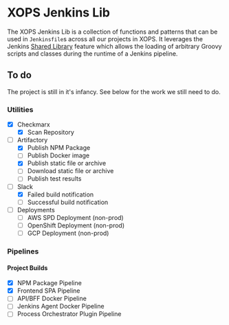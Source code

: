 # XOPS Jenkins Lib

The XOPS Jenkins Lib is a collection of functions and patterns that can be used
in `Jenkinsfile`s across all our projects in XOPS. It leverages the Jenkins
[Shared Library][jenkins-shared-lib] feature which allows the loading of
arbitrary Groovy scripts and classes during the runtime of a Jenkins pipeline.

[jenkins-shared-lib]: https://www.jenkins.io/doc/book/pipeline/shared-libraries/

## To do

The project is still in it's infancy. See below for the work we still need to
do.

### Utilities

- [x] Checkmarx
  - [x] Scan Repository
- [ ] Artifactory
  - [x] Publish NPM Package
  - [ ] Publish Docker image
  - [x] Publish static file or archive
  - [ ] Download static file or archive
  - [ ] Publish test results
- [ ] Slack
  - [x] Failed build notification
  - [ ] Successful build notification
- [ ] Deployments
  - [ ] AWS SPD Deployment (non-prod)
  - [ ] OpenShift Deployment (non-prod)
  - [ ] GCP Deployment (non-prod)

### Pipelines

#### Project Builds

- [x] NPM Package Pipeline
- [x] Frontend SPA Pipeline
- [ ] API/BFF Docker Pipeline
- [ ] Jenkins Agent Docker Pipeline
- [ ] Process Orchestrator Plugin Pipeline
